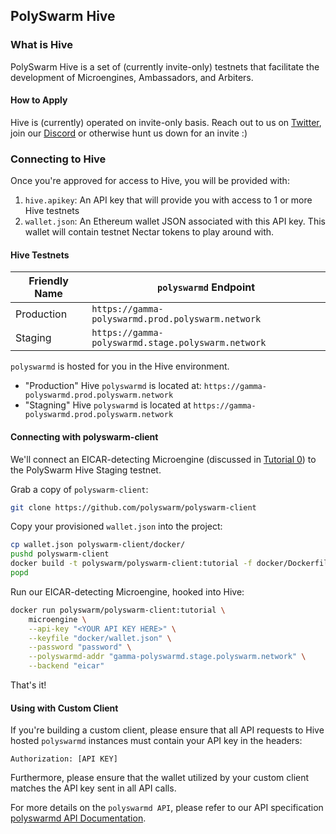 ## PolySwarm Hive

### What is Hive

PolySwarm Hive is a set of (currently invite-only) testnets that facilitate the development of Microengines, Ambassadors, and Arbiters.

#### How to Apply

Hive is (currently) operated on invite-only basis. Reach out to us on [Twitter](https://twitter.com/PolySwarm), join our [Discord](https://discord.gg/ntEku44) or otherwise hunt us down for an invite :)

### Connecting to Hive

Once you're approved for access to Hive, you will be provided with:

1. `hive.apikey`: An API key that will provide you with access to 1 or more Hive testnets
2. `wallet.json`: An Ethereum wallet JSON associated with this API key. This wallet will contain testnet Nectar tokens to play around with.

#### Hive Testnets

| Friendly Name | `polyswarmd` Endpoint                              |
| ------------- | -------------------------------------------------- |
| Production    | `https://gamma-polyswarmd.prod.polyswarm.network`  |
| Staging       | `https://gamma-polyswarmd.stage.polyswarm.network` |

`polyswarmd` is hosted for you in the Hive environment.

* "Production" Hive `polyswarmd` is located at: `https://gamma-polyswarmd.prod.polyswarm.network`
* "Stagning" Hive `polyswarmd` is located at `https://gamma-polyswarmd.prod.polyswarm.network`

#### Connecting with polyswarm-client

We'll connect an EICAR-detecting Microengine (discussed in [Tutorial 0](/Level-0-scratch-to-eicar/)) to the PolySwarm Hive Staging testnet.

Grab a copy of `polyswarm-client`:

```sh
git clone https://github.com/polyswarm/polyswarm-client
```

Copy your provisioned `wallet.json` into the project:

```sh
cp wallet.json polyswarm-client/docker/
pushd polyswarm-client
docker build -t polyswarm/polyswarm-client:tutorial -f docker/Dockerfile .
popd
```

Run our EICAR-detecting Microengine, hooked into Hive:

```sh
docker run polyswarm/polyswarm-client:tutorial \
    microengine \
    --api-key "<YOUR API KEY HERE>" \
    --keyfile "docker/wallet.json" \
    --password "password" \
    --polyswarmd-addr "gamma-polyswarmd.stage.polyswarm.network" \
    --backend "eicar"
```

That's it!

#### Using with Custom Client

If you're building a custom client, please ensure that all API requests to Hive hosted `polyswarmd` instances must contain your API key in the headers:

    Authorization: [API KEY]
    

Furthermore, please ensure that the wallet utilized by your custom client matches the API key sent in all API calls.

For more details on the `polyswarmd API`, please refer to our API specification [polyswarmd API Documentation](/API-polyswarm/).